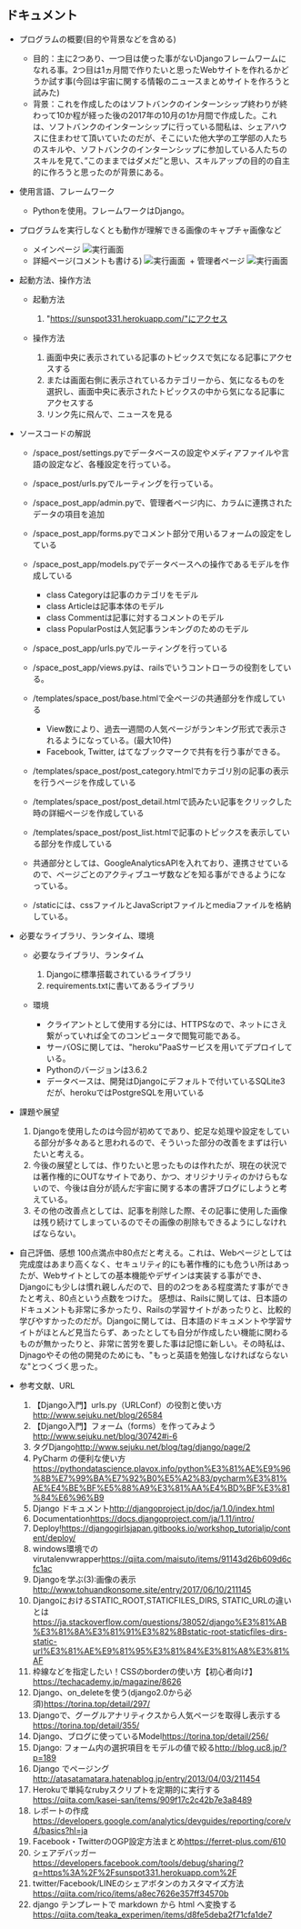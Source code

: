 ## ドキュメント

+ プログラムの概要(目的や背景などを含める)
  + 目的：主に2つあり、一つ目は使った事がないDjangoフレームワームになれる事。2つ目は1ヵ月間で作りたいと思ったWebサイトを作れるかどうか試す事(今回は宇宙に関する情報のニュースまとめサイトを作ろうと試みた)
  + 背景：これを作成したのはソフトバンクのインターンシップ終わりが終わって10か程が経った後の2017年の10月の1か月間で作成した。これは、ソフトバンクのインターンシップに行っている間私は、シェアハウスに住まわせて頂いていたのだが、そこにいた他大学の工学部の人たちのスキルや、ソフトバンクのインターンシップに参加している人たちのスキルを見て、”このままではダメだ”と思い、スキルアップの目的の自主的に作ろうと思ったのが背景にある。

+ 使用言語、フレームワーク
  + Pythonを使用。フレームワークはDjango。

+ プログラムを実行しなくとも動作が理解できる画像のキャプチャ画像など
  + メインページ
![実行画面](images/django1.JPG "1枚目")
  + 詳細ページ(コメントも書ける)
![実行画面](images/django2.JPG "2枚目")
  + 管理者ページ
![実行画面](images/admin.JPG "3枚目")

+ 起動方法、操作方法
  + 起動方法
    1. "https://sunspot331.herokuapp.com/"にアクセス

  + 操作方法
    1. 画面中央に表示されている記事のトピックスで気になる記事にアクセスする
    2. または画面右側に表示されているカテゴリーから、気になるものを選択し、画面中央に表示されたトピックスの中から気になる記事にアクセスする
    3. リンク先に飛んで、ニュースを見る

+ ソースコードの解説
  + /space_post/settings.pyでデータベースの設定やメディアファイルや言語の設定など、各種設定を行っている。
  + /space_post/urls.pyでルーティングを行っている。
  + /space_post_app/admin.pyで、管理者ページ内に、カラムに連携されたデータの項目を追加
  + /space_post_app/forms.pyでコメント部分で用いるフォームの設定をしている
  + /space_post_app/models.pyでデータベースへの操作であるモデルを作成している
    + class Categoryは記事のカテゴリをモデル
    + class Articleは記事本体のモデル
    + class Commentは記事に対するコメントのモデル
    + class PopularPostは人気記事ランキングのためのモデル
  + /space_post_app/urls.pyでルーティングを行っている
  + /space_post_app/views.pyは、railsでいうコントローラの役割をしている。
  + /templates/space_post/base.htmlで全ページの共通部分を作成している
    + View数により、過去一週間の人気ページがランキング形式で表示されるようになっている。(最大10件)
    + Facebook, Twitter, はてなブックマークで共有を行う事ができる。
  + /templates/space_post/post_category.htmlでカテゴリ別の記事の表示を行うページを作成している
  + /templates/space_post/post_detail.htmlで読みたい記事をクリックした時の詳細ページを作成している
  + /templates/space_post/post_list.htmlで記事のトピックスを表示している部分を作成している

  + 共通部分としては、GoogleAnalyticsAPIを入れており、連携させているので、ページごとのアクティブユーザ数などを知る事ができるようになっている。
  + /staticには、cssファイルとJavaScriptファイルとmediaファイルを格納している。

+ 必要なライブラリ、ランタイム、環境
  + 必要なライブラリ、ランタイム
    1. Djangoに標準搭載されているライブラリ
    2. requirements.txtに書いてあるライブラリ

  + 環境
    + クライアントとして使用する分には、HTTPSなので、ネットにさえ繋がっていれば全てのコンピュータで閲覧可能である。
    + サーバOSに関しては、"heroku"PaaSサービスを用いてデプロイしている。
    + Pythonのバージョンは3.6.2
    + データベースは、開発はDjangoにデフォルトで付いているSQLite3だが、herokuではPostgreSQLを用いている

+ 課題や展望
  1. Djangoを使用したのは今回が初めてであり、蛇足な処理や設定をしている部分が多々あると思われるので、そういった部分の改善をまずは行いたいと考える。
  2. 今後の展望としては、作りたいと思ったものは作れたが、現在の状況では著作権的にOUTなサイトであり、かつ、オリジナリティのかけらもないので、今後は自分が読んだ宇宙に関する本の書評ブログにしようと考えている。
  3. その他の改善点としては、記事を削除した際、その記事に使用した画像は残り続けてしまっているのでその画像の削除もできるようにしなければならない。

+ 自己評価、感想
    100点満点中80点だと考える。これは、Webページとしては完成度はあまり高くなく、セキュリティ的にも著作権的にも危うい所はあったが、Webサイトとしての基本機能やデザインは実装する事ができ、Djangoにも少しは慣れ親しんだので、目的の2つをある程度満たす事ができたと考え、80点という点数をつけた。
    感想は、Railsに関しては、日本語のドキュメントも非常に多かったり、Railsの学習サイトがあったりと、比較的学びやすかったのだが。Djangoに関しては、日本語のドキュメントや学習サイトがほとんど見当たらず、あったとしても自分が作成したい機能に関わるものが無かったりと、非常に苦労を要した事は記憶に新しい。その時私は、Djnagoやその他の開発のためにも、"もっと英語を勉強しなければならないな"とつくづく思った。

+ 参考文献、URL
  1. 【Django入門】urls.py（URLConf）の役割と使い方<http://www.sejuku.net/blog/26584>
  2. 【Django入門】フォーム（forms）を作ってみよう<http://www.sejuku.net/blog/30742#i-6>
  3. タグDjango<http://www.sejuku.net/blog/tag/django/page/2>
  4. PyCharm の便利な使い方<https://pythondatascience.plavox.info/python%E3%81%AE%E9%96%8B%E7%99%BA%E7%92%B0%E5%A2%83/pycharm%E3%81%AE%E4%BE%BF%E5%88%A9%E3%81%AA%E4%BD%BF%E3%81%84%E6%96%B9>
  5. Django ドキュメント<http://djangoproject.jp/doc/ja/1.0/index.html>
  6. Documentation<https://docs.djangoproject.com/ja/1.11/intro/>
  7. Deploy!<https://djangogirlsjapan.gitbooks.io/workshop_tutorialjp/content/deploy/>
  8. windows環境でのvirutalenvwrapper<https://qiita.com/maisuto/items/91143d26b609d6cfc1ac>
  9. Djangoを学ぶ(3):画像の表示<http://www.tohuandkonsome.site/entry/2017/06/10/211145>
  10. DjangoにおけるSTATIC_ROOT,STATICFILES_DIRS, STATIC_URLの違いとは<https://ja.stackoverflow.com/questions/38052/django%E3%81%AB%E3%81%8A%E3%81%91%E3%82%8Bstatic-root-staticfiles-dirs-static-url%E3%81%AE%E9%81%95%E3%81%84%E3%81%A8%E3%81%AF>
  11. 枠線などを指定したい！CSSのborderの使い方【初心者向け】<https://techacademy.jp/magazine/8626>
  12. Django、on_deleteを使う(django2.0から必須)<https://torina.top/detail/297/>
  13. Djangoで、グーグルアナリティクスから人気ページを取得し表示する<https://torina.top/detail/355/>
  14. Django、ブログに使っているModel<https://torina.top/detail/256/>
  15. Django: フォーム内の選択項目をモデルの値で絞る<http://blog.uc8.jp/?p=189>
  16. Django でページング<http://atasatamatara.hatenablog.jp/entry/2013/04/03/211454>
  17. Herokuで単純なrubyスクリプトを定期的に実行する<https://qiita.com/kasei-san/items/909f17c2c42b7e3a8489>
  18. レポートの作成<https://developers.google.com/analytics/devguides/reporting/core/v4/basics?hl=ja>
  19. Facebook・TwitterのOGP設定方法まとめ<https://ferret-plus.com/610>
  20. シェアデバッガー<https://developers.facebook.com/tools/debug/sharing/?q=https%3A%2F%2Fsunspot331.herokuapp.com%2F>
  21. twitter/Facebook/LINEのシェアボタンのカスタマイズ方法<https://qiita.com/rico/items/a8ec7626e357ff34570b>
  22. django テンプレートで markdown から html へ変換する<https://qiita.com/teaka_experimen/items/d8fe5deba2f71cfa1de7>
